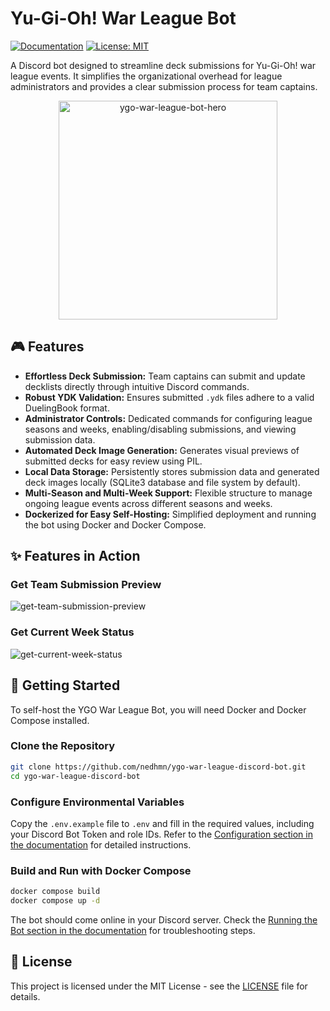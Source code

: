 # Yu-Gi-Oh! War League Bot

[![Documentation](https://img.shields.io/badge/Documentation-Link-blue)](https://nedhmn.github.io/ygo-war-league-discord-bot/)
[![License: MIT](https://img.shields.io/badge/License-MIT-yellow.svg)](https://opensource.org/licenses/MIT)

A Discord bot designed to streamline deck submissions for Yu-Gi-Oh! war league events. It simplifies the organizational overhead for league administrators and provides a clear submission process for team captains.

<div align="center" style="margin-bottom: 20px">
    <img src="./docs/src/assets/bot-hero.png" alt="ygo-war-league-bot-hero" height="350px">
</div>

## 🎮 Features

- **Effortless Deck Submission:** Team captains can submit and update decklists directly through intuitive Discord commands.
- **Robust YDK Validation:** Ensures submitted `.ydk` files adhere to a valid DuelingBook format.
- **Administrator Controls:** Dedicated commands for configuring league seasons and weeks, enabling/disabling submissions, and viewing submission data.
- **Automated Deck Image Generation:** Generates visual previews of submitted decks for easy review using PIL.
- **Local Data Storage:** Persistently stores submission data and generated deck images locally (SQLite3 database and file system by default).
- **Multi-Season and Multi-Week Support:** Flexible structure to manage ongoing league events across different seasons and weeks.
- **Dockerized for Easy Self-Hosting:** Simplified deployment and running the bot using Docker and Docker Compose.

## ✨ Features in Action

### Get Team Submission Preview

![get-team-submission-preview](./docs/src/assets/guides-get-week-submission-team-submission-example.png)

### Get Current Week Status

![get-current-week-status](./docs/src/assets/guides-get-week-submissions-current-week-status.png)

## 🚀 Getting Started

To self-host the YGO War League Bot, you will need Docker and Docker Compose installed.

### Clone the Repository

```bash
git clone https://github.com/nedhmn/ygo-war-league-discord-bot.git
cd ygo-war-league-discord-bot
```

### Configure Environmental Variables

Copy the `.env.example` file to `.env` and fill in the required values, including your Discord Bot Token and role IDs. Refer to the [Configuration section in the documentation](https://nedhmn.github.io/ygo-war-league-discord-bot/getting-started/configuration/) for detailed instructions.

### Build and Run with Docker Compose

```bash
docker compose build
docker compose up -d
```

The bot should come online in your Discord server. Check the [Running the Bot section in the documentation](https://nedhmn.github.io/ygo-war-league-discord-bot/getting-started/running-the-bot/) for troubleshooting steps.

## 📄 License

This project is licensed under the MIT License - see the [LICENSE](./LICENSE) file for details.
